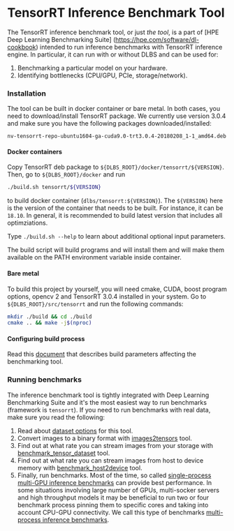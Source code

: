 # TensorRT Inference Benchmark Tool

The TensorRT inference benchmark tool, or just _the tool_, is a part of [HPE Deep Learning Benchmarking Suite]
(https://hpe.com/software/dl-cookbook) intended to run inference benchmarks with TensorRT inference engine.
In particular, it can run with or without DLBS and can be used for:

1. Benchmarking a particular model on your hardware.
2. Identifying bottlenecks (CPU/GPU, PCIe, storage/network).


### Installation
The tool can be built in docker container or bare metal. In both cases, you need to download/install TensorRT package.
We currently use version 3.0.4 and make sure you have the following packages downloaded/installed:
```
nv-tensorrt-repo-ubuntu1604-ga-cuda9.0-trt3.0.4-20180208_1-1_amd64.deb
```

#### Docker containers
Copy TensorRT deb package to `${DLBS_ROOT}/docker/tensorrt/${VERSION}`. Then, go to `${DLBS_ROOT}/docker` and run
```bash
./build.sh tensorrt/${VERSION}
```
to build docker container (`dlbs/tensorrt:${VERSION}`). The `${VERSION}` here is the version of the container that
needs to be built. For instance, it can be `18.10`. In general, it is recommended to build latest version that includes
all optimziations. 

Type `./build.sh --help` to learn about additional optional input parameters.

The build script will build programs and will install them and will make them available on the PATH environment variable
inside container.

#### Bare metal
To build this project by yourself, you will need cmake, CUDA, boost program options, opencv 2 and TensorRT 3.0.4 installed
in your system. Go to `${DLBS_ROOT}/src/tensorrt` and run the following commands:
```bash
mkdir ./build && cd ./build
cmake .. && make -j$(nproc)
```

#### Configuring build process
Read this [document](build.md) that describes build parameters affecting the benchmarking tool.

### Running benchmarks
The inference benchmark tool is tightly integrated with Deep Learning Benchmarking Suite and it's the most easiest way to
run benchmarks (framework is `tensorrt`). If you need to run benchmarks with real data, make sure you read the following:

1. Read about [dataset options](datasets.md) for this tool.
2. Convert images to a binary format with [images2tensors](images2tensors.md) tool.
3. Find out at what rate you can stream images from your storage with [benchmark_tensor_dataset](dataset_benchmarks.md) tool.
4. Find out at what rate you can stream images from host to device memory with [benchmark_host2device](benchmark_host2device.md) tool.
5. Finally, run benchmarks. Most of the time, so called [single-process multi-GPU inference benchmarks](sprocess_benchmarks.md)
   can provide best performance. In some situations involving large number of GPUs, multi-socker servers and high throughput models
   it may be beneficial to run two or four benchmark process pinning them to specific cores and taking into account CPU-GPU
   connectivity. We call this type of benchmarks [multi-process inference benchmarks](mprocess_benchmarks.md).




